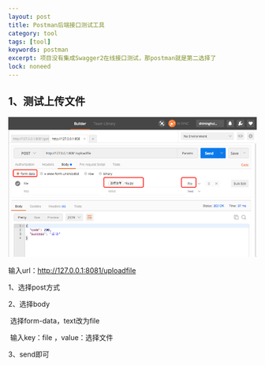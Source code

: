 ```yaml
---
layout: post
title: Postman后端接口测试工具
category: tool
tags: [tool]
keywords: postman
excerpt: 项目没有集成Swagger2在线接口测试，那postman就是第二选择了
lock: noneed
---
```


## 1、测试上传文件

![](\assets\images\tools\postman-test-file.png)

输入url：http://127.0.0.1:8081/uploadfile

1、选择post方式

2、选择body

​	选择form-data，text改为file

​	输入key：file  ，value：选择文件

3、send即可